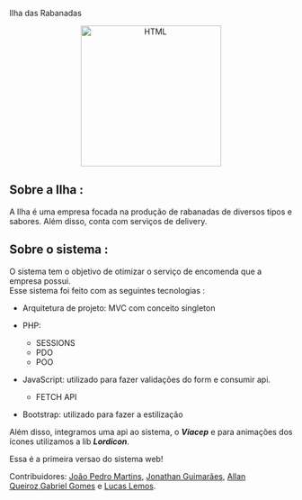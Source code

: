  Ilha das Rabanadas

<div align="center"><img  alt="HTML" width="250" height="250" src="https://raw.githubusercontent.com/JonathanGuimarae3s/ilha-das-rabanadas/main/public/imgs/img/logo-footer.webp" /></div>

## Sobre a Ilha :

A Ilha é uma empresa focada na produção de rabanadas de diversos tipos e sabores. Além disso, conta com serviços de delivery.

## Sobre o sistema : 
O sistema tem o objetivo de otimizar o serviço de encomenda que a empresa possui.
<br>
Esse sistema foi feito com as seguintes tecnologias :

- Arquitetura de projeto: MVC com conceito singleton

- PHP:
    - SESSIONS
    - PDO
    - POO
- JavaScript: utilizado para fazer validações do form e consumir api.
    -   FETCH API

- Bootstrap: utilizado para fazer a estilização 

Além disso, integramos uma api ao sistema, o ***Viacep*** e para animações dos ícones utilizamos a lib ***Lordicon***.


Essa é a primeira versao do sistema web!



Contribuidores: [João Pedro Martins](https://github.com/JoaoPedroCd), [Jonathan Guimarães](https://github.com/JonathanGuimarae3s), [Allan Queiroz](https://github.com/AllanQrz),[Gabriel Gomes](https://github.com/Gabriel-Yuki) e [Lucas Lemos](https://github.com/lucasks1).




